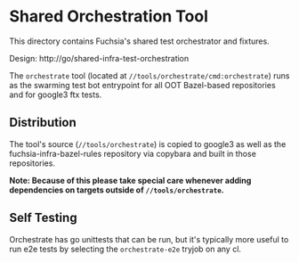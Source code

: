 # Shared Orchestration Tool

This directory contains Fuchsia's shared test orchestrator and fixtures.

Design: http://go/shared-infra-test-orchestration

The `orchestrate` tool (located at `//tools/orchestrate/cmd:orchestrate`) runs
as the swarming test bot entrypoint for all OOT Bazel-based repositories and
for google3 ftx tests.

## Distribution
The tool's source (`//tools/orchestrate`) is copied to google3 as well as
the fuchsia-infra-bazel-rules repository via copybara and built in those
repositories.

**Note: Because of this please take special care whenever adding dependencies on
targets outside of `//tools/orchestrate`.**

## Self Testing
Orchestrate has go unittests that can be run, but it's typically more useful to
run e2e tests by selecting the `orchestrate-e2e` tryjob on any cl.
